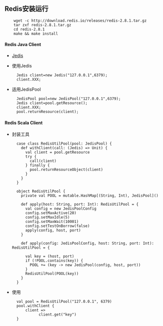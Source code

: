 ## Redis安装运行

		wget -c http://download.redis.io/releases/redis-2.8.1.tar.gz
		tar zxf redis-2.8.1.tar.gz
		cd redis-2.8.1
		make && make install

#### Redis Java Client
+ [Jedis](https://github.com/xetorthio/jedis)
+ 使用Jedis

		Jedis client=new Jedis("127.0.0.1",6379);
		client.XXX;
+ 适用JedisPool

		JedisPool pool=new JedisPool("127.0.0.1",6379);
		Jedis client=pool.getResource();
		client.XXX;
		pool.returnResource(client);

#### Redis Scala Client

+ 封装工具

		case class RedisUtilPool(pool: JedisPool) {
		  def withClient(call: (Jedis) => Unit) {
		    val client = pool.getResource
		    try {
		      call(client)
		    } finally {
		      pool.returnResourceObject(client)
		    }
		  }
		}

		object RedisUtilPool {
		  private val POOL = mutable.HashMap[(String, Int), JedisPool]()

		  def apply(host: String, port: Int): RedisUtilPool = {
		    val config = new JedisPoolConfig
		    config.setMaxActive(20)
		    config.setMaxIdle(5)
		    config.setMaxWait(10001)
		    config.setTestOnBorrow(false)
		    apply(config, host, port)
		  }

		  def apply(config: JedisPoolConfig, host: String, port: Int): RedisUtilPool = {

		    val key = (host, port)
		    if (!POOL.contains(key)) {
		      POOL += (key -> new JedisPool(config, host, port))
		    }
		    RedisUtilPool(POOL(key))
		  }
		}			

+ 使用

		val pool = RedisUtilPool("127.0.0.1", 6379)
		pool.withClient {
	        client =>
    		      client.get("key")
      	}



